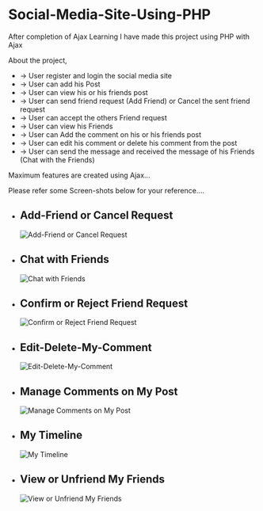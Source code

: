 # Social-Media-Site-Using-PHP

After completion of Ajax Learning I have made this project using PHP with Ajax

About the project,
- -> User register and login the social media site
- -> User can add his Post
- -> User can view his or his friends post
- -> User can send friend request (Add Friend) or Cancel the sent friend request
- -> User can accept the others Friend request
- -> User can view his Friends
- -> User can Add the comment on his or his friends post
- -> User can edit his comment or delete his comment from the post
- -> User can send the message and received the message of his Friends (Chat with the Friends)

Maximum features are created using Ajax...

Please refer some Screen-shots below for your reference....
- ## Add-Friend or Cancel Request
  ![Add-Friend or Cancel Request](https://github.com/Pratikginoya/Social-Media-Site-Using-PHP/assets/143998558/09727e4a-44e1-427f-a109-ce46340e4d3d)

- ## Chat with Friends
  ![Chat with Friends](https://github.com/Pratikginoya/Social-Media-Site-Using-PHP/assets/143998558/31a1f36e-8c32-4bec-812c-0af50650fda7)

- ## Confirm or Reject Friend Request
  ![Confirm or Reject Friend Request](https://github.com/Pratikginoya/Social-Media-Site-Using-PHP/assets/143998558/120893d5-440f-4a6b-858f-82b43ef3fdba)

- ## Edit-Delete-My-Comment
  ![Edit-Delete-My-Comment](https://github.com/Pratikginoya/Social-Media-Site-Using-PHP/assets/143998558/c6eed2be-e67d-45a0-9072-dcb007c83a3b)

- ## Manage Comments on My Post
  ![Manage Comments on My Post](https://github.com/Pratikginoya/Social-Media-Site-Using-PHP/assets/143998558/c06caba9-a197-4770-8231-8adb54905e0c)

- ## My Timeline
  ![My Timeline](https://github.com/Pratikginoya/Social-Media-Site-Using-PHP/assets/143998558/7fe1b08d-bd20-41ab-a8b4-f28ea499f334)

- ## View or Unfriend My Friends
  ![View or Unfriend My Friends](https://github.com/Pratikginoya/Social-Media-Site-Using-PHP/assets/143998558/29e6751e-0297-41e1-ac59-cfb16b6fbc2d)
